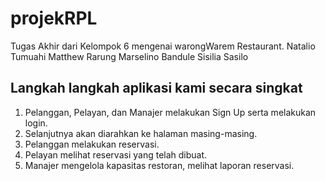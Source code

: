 # projekRPL
Tugas Akhir dari Kelompok 6 mengenai warongWarem Restaurant. 
Natalio Tumuahi
Matthew Rarung
Marselino Bandule 
Sisilia Sasilo

## Langkah langkah aplikasi kami secara singkat
1. Pelanggan, Pelayan, dan Manajer melakukan Sign Up serta melakukan login.
2. Selanjutnya akan diarahkan ke halaman masing-masing.
3. Pelanggan melakukan reservasi.
4. Pelayan melihat reservasi yang telah dibuat.
5. Manajer mengelola kapasitas restoran, melihat laporan reservasi.
